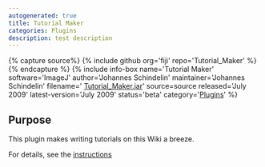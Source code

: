 ```yaml
---
autogenerated: true
title: Tutorial Maker
categories: Plugins
description: test description
---
```



{% capture source%}
{% include github org='fiji' repo='Tutorial\_Maker' %}
{% endcapture %}
{% include info-box name='Tutorial Maker' software='ImageJ' author='Johannes Schindelin' maintainer='Johannes Schindelin' filename=' [Tutorial\_Maker.jar](http://update.fiji.sc/plugins/Tutorial_Maker.jar-20090721160531)' source=source released='July 2009' latest-version='July 2009' status='beta' category='[Plugins](Category_Plugins)' %}

Purpose
-------

This plugin makes writing tutorials on this Wiki a breeze.

For details, see the [instructions](How_to_make_a_new_tutorial)


